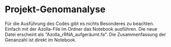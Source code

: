 # Projekt-Genomanalyse
Für die Ausführung des Codes gibt es nichts Besonderes zu beachten. Einfach mit der Azolla-File im Ordner das Notebook ausführen. Die neue Datei erscheint als "Azolla_rRNA_aufgeräumt.fa". Die Zusammenfassung der Genanzahl ist direkt im Notebook.
